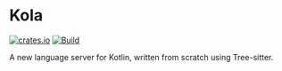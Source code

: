 # Kola

[![crates.io](https://img.shields.io/crates/v/kola)](https://crates.io/crates/kola)
[![Build](https://github.com/fwcd/kola/actions/workflows/build.yml/badge.svg)](https://github.com/fwcd/kola/actions/workflows/build.yml)

A new language server for Kotlin, written from scratch using Tree-sitter.

